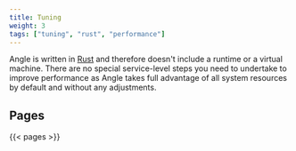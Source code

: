 ```yaml
---
title: Tuning
weight: 3
tags: ["tuning", "rust", "performance"]
---
```


Angle is written in [Rust] and therefore doesn't include a runtime or a virtual machine. There are no special service-level steps you need to undertake to improve performance as Angle takes full advantage of all system resources by default and without any adjustments.

[rust]: https://rust-lang.org

## Pages

{{< pages >}}
